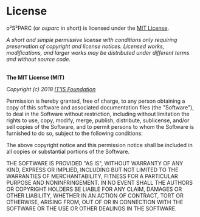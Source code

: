 # License

o²S²PARC (or *osparc* in short) is licensed under the [MIT License](https://opensource.org/licenses/MIT).

*A short and simple permissive license with conditions only requiring preservation of copyright and license notices. Licensed works, modifications, and larger works may be distributed under different terms and without source code.*
<br/><br/>

**The MIT License (MIT)**

*Copyright (c) 2018 [IT'IS Foundation](https://itis.swiss)*

Permission is hereby granted, free of charge, to any person obtaining a copy
of this software and associated documentation files (the "Software"), to deal
in the Software without restriction, including without limitation the rights
to use, copy, modify, merge, publish, distribute, sublicense, and/or sell
copies of the Software, and to permit persons to whom the Software is
furnished to do so, subject to the following conditions:

The above copyright notice and this permission notice shall be included in all
copies or substantial portions of the Software.

THE SOFTWARE IS PROVIDED "AS IS", WITHOUT WARRANTY OF ANY KIND, EXPRESS OR
IMPLIED, INCLUDING BUT NOT LIMITED TO THE WARRANTIES OF MERCHANTABILITY,
FITNESS FOR A PARTICULAR PURPOSE AND NONINFRINGEMENT. IN NO EVENT SHALL THE
AUTHORS OR COPYRIGHT HOLDERS BE LIABLE FOR ANY CLAIM, DAMAGES OR OTHER
LIABILITY, WHETHER IN AN ACTION OF CONTRACT, TORT OR OTHERWISE, ARISING FROM,
OUT OF OR IN CONNECTION WITH THE SOFTWARE OR THE USE OR OTHER DEALINGS IN THE
SOFTWARE.
